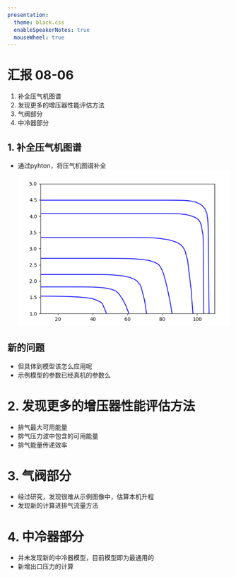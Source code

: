 ```yaml
---
presentation:
  theme: black.css
  enableSpeakerNotes: true
  mouseWheel: true
---
```


<!-- slide -->
# 汇报 08-06
1. 补全压气机图谱
2. 发现更多的增压器性能评估方法
3. 气阀部分
4. 中冷器部分

<!-- slide -->
## 1. 补全压气机图谱
- 通过pyhton，将压气机图谱补全
![1](image/Snipaste_2020-08-06_22-09-35.png)

<!-- slide vertical=true-->
## 新的问题
- 但具体到模型该怎么应用呢
- 示例模型的参数已经真机的参数么



<!-- slide -->
# 2. 发现更多的增压器性能评估方法
- 排气最大可用能量
- 排气压力波中包含的可用能量
- 排气能量传递效率

<!-- slide -->
# 3. 气阀部分
- 经过研究，发现很难从示例图像中，估算本机升程
- 发现新的计算进排气流量方法

<!-- slide -->
# 4. 中冷器部分
- 并未发现新的中冷器模型，目前模型即为最通用的
- 新增出口压力的计算